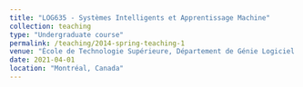 ```yaml
---
title: "LOG635 - Systèmes Intelligents et Apprentissage Machine"
collection: teaching
type: "Undergraduate course"
permalink: /teaching/2014-spring-teaching-1
venue: "École de Technologie Supérieure, Département de Génie Logiciel et des TI"
date: 2021-04-01
location: "Montréal, Canada"
---
```


